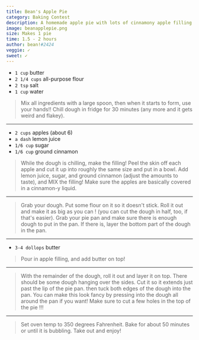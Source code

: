 ```yaml
---
title: Bean's Apple Pie
category: Baking Contest
description: A homemade apple pie with lots of cinnamony apple filling and a soft crust.
image: beanapplepie.png
size: Makes 1 pie
time: 1.5 - 2 hours
author: bean!#2424
veggie: ✓
sweet: ✓
---
```


* `1 cup` butter
* `2 1/4 cups` all-purpose flour
* `2 tsp` salt
* `1 cup` water

> Mix all ingredients with a large spoon, then when it starts to form, use your hands!!
Chill dough in fridge for 30 minutes (any more and it gets weird and flakey).

---

* `2 cups` apples (about 6)
* `a dash` lemon juice
* `1/6 cup` sugar
* `1/6 cup` ground cinnamon

> While the dough is chilling, make the filling! Peel the skin off each apple and cut it up into roughly the same size and put in a bowl. Add lemon juice, sugar, and ground cinnamon (adjust the amounts to taste), and MIX the filling! Make sure the apples are basically covered in a cinnamon-y liquid.

---

> Grab your dough. Put some flour on it so it doesn't stick. Roll it out and make it as big as you can ! (you can cut the dough in half, too, if that's easier). Grab your pie pan and make sure there is enough dough to put in the pan. If there is, layer the bottom part of the dough in the pan.

---

* `3-4 dollops` butter

> Pour in apple filling, and add butter on top!

---

> With the remainder of the dough, roll it out and layer it on top. There should be some dough hanging over the sides. Cut it so it extends just past the lip of the pie pan. then tuck both edges of the dough into the pan. You can make this look fancy by pressing into the dough all around the pan if you want! Make sure to cut a few holes in the top of the pie !!!

---

> Set oven temp to 350 degrees Fahrenheit. Bake for about 50 minutes or until it is bubbling. Take out and enjoy!
